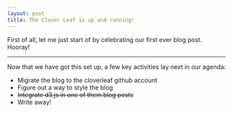 ```yaml
---
layout: post
title: The Clover Leaf is up and running!
---
```


First of all, let me just start of by celebrating our first ever blog post. Hooray!

***

Now that we have got this set up, a few key activities lay next in our agenda:

* Migrate the blog to the cloverleaf github account
* Figure out a way to style the blog
* ~~Integrate d3.js in one of them blog posts~~
* Write away!
